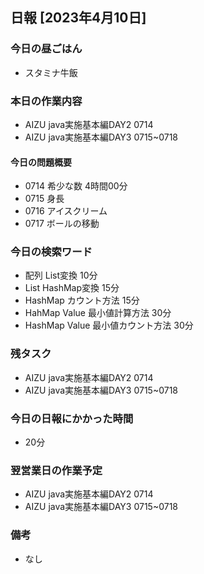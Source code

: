 ## 日報 [2023年4月10日]

### 今日の昼ごはん

* スタミナ牛飯

### 本日の作業内容

* AIZU java実施基本編DAY2 0714
* AIZU java実施基本編DAY3 0715~0718
#### 今日の問題概要

* 0714 希少な数 4時間00分
* 0715 身長
* 0716 アイスクリーム
* 0717 ボールの移動
### 今日の検索ワード

* 配列 List変換 10分
* List HashMap変換 15分
* HashMap カウント方法 15分
* HahMap Value 最小値計算方法 30分
* HashMap Value 最小値カウント方法 30分
### 残タスク

* AIZU java実施基本編DAY2 0714
* AIZU java実施基本編DAY3 0715~0718
### 今日の日報にかかった時間

* 20分
### 翌営業日の作業予定

* AIZU java実施基本編DAY2 0714
* AIZU java実施基本編DAY3 0715~0718
### 備考
* なし
